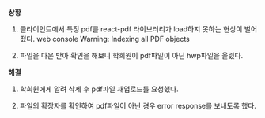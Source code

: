 __상황__

1. 클라이언트에서 특정 pdf를 react-pdf 라이브러리가 load하지 못하는 현상이 벌어졌다.
web console
Warning: Indexing all PDF objects

2. 파일을 다운 받아 확인을 해보니 학회원이 pdf파일이 아닌 hwp파일을 올렸다.


__해결__

1. 학회원에게 알려 삭제 후 pdf파일 재업로드를 요청했다.

2. 파일의 확장자를 확인하여 pdf파일이 아닌 경우 error response를 보내도록 했다.
